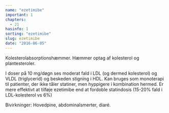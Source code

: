 ```yaml
---
name: "ezetimibe"
important: 1
chapters:  
  - 21
hasinfo: 1
sorting: "ezetimibe"
slug: ezetimibe
date: "2016-06-05"
---
```


Kolesterolabsorptionshæmmer. Hæmmer optag af kolesterol og plantesteroler. 

I doser på 10 mg/døgn ses moderat fald i LDL (og dermed kolesterol) og VLDL (triglycerid) og beskeden stigning i HDL. Kan bruges som monoterapi til patienter, der ikke tåler statiner, men hyppigere i kombination hermed. Er mere effektivt at tilføje ezetimibe end at fordoble statindosis (15-20% fald i LDL-kolesterol vs 6%) 

Bivirkninger: Hovedpine, abdominalsmerter, diaré.
